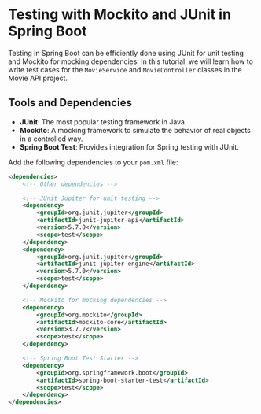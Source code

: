 # Testing with Mockito and JUnit in Spring Boot

Testing in Spring Boot can be efficiently done using JUnit for unit testing and Mockito for mocking dependencies. In this tutorial, we will learn how to write test cases for the `MovieService` and `MovieController` classes in the Movie API project.

## Tools and Dependencies

- **JUnit**: The most popular testing framework in Java.
- **Mockito**: A mocking framework to simulate the behavior of real objects in a controlled way.
- **Spring Boot Test**: Provides integration for Spring testing with JUnit.

Add the following dependencies to your `pom.xml` file:

```xml
<dependencies>
    <!-- Other dependencies -->

    <!-- JUnit Jupiter for unit testing -->
    <dependency>
        <groupId>org.junit.jupiter</groupId>
        <artifactId>junit-jupiter-api</artifactId>
        <version>5.7.0</version>
        <scope>test</scope>
    </dependency>
    <dependency>
        <groupId>org.junit.jupiter</groupId>
        <artifactId>junit-jupiter-engine</artifactId>
        <version>5.7.0</version>
        <scope>test</scope>
    </dependency>

    <!-- Mockito for mocking dependencies -->
    <dependency>
        <groupId>org.mockito</groupId>
        <artifactId>mockito-core</artifactId>
        <version>3.7.7</version>
        <scope>test</scope>
    </dependency>

    <!-- Spring Boot Test Starter -->
    <dependency>
        <groupId>org.springframework.boot</groupId>
        <artifactId>spring-boot-starter-test</artifactId>
        <scope>test</scope>
    </dependency>
</dependencies>
